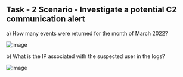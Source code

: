 ## Task - 2  Scenario - Investigate a potential C2 communication alert 

a) How many events were returned for the month of March 2022?

![image](https://github.com/Akhilkj123/Cyber-Security/assets/65653010/e7ccd7bd-c0a8-4bf7-a1b1-a05ed2783062)

b) What is the IP associated with the suspected user in the logs?

![image](https://github.com/Akhilkj123/Cyber-Security/assets/65653010/ddaa87f8-dac5-46f6-983d-6f7e5ce7d3aa)



